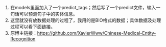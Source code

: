 1. 在models里面加入了一个predict_tags；然后写了一个predict文件，输入一句话可以预测句子中的实体信息。
2. 这里就没有放数据处理的过程了，我用的是BIO格式的数据；具体数据及处理过程可以看下面链接。
3. 原博主链接：https://github.com/XavierWww/Chinese-Medical-Entity-Recognition
